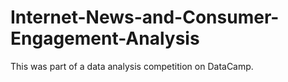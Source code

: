 # Internet-News-and-Consumer-Engagement-Analysis

This was part of a data analysis competition on DataCamp.  
